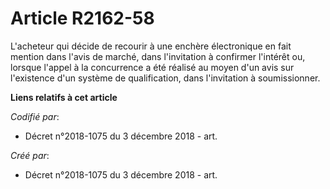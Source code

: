 # Article R2162-58

L'acheteur qui décide de recourir à une enchère électronique en fait mention dans l'avis de marché, dans l'invitation à
confirmer l'intérêt ou, lorsque l'appel à la concurrence a été réalisé au moyen d'un avis sur l'existence d'un système de
qualification, dans l'invitation à soumissionner.

**Liens relatifs à cet article**

_Codifié par_:

  - Décret n°2018-1075 du 3 décembre 2018 - art.

_Créé par_:

  - Décret n°2018-1075 du 3 décembre 2018 - art.
